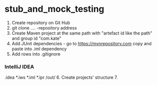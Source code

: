 # stub_and_mock_testing
1.	Create repository on Git Hub
2.	git clone .... -repository address
3.  Create Maven project at the same path with "artefact id like the path" and group id "com.kate"
4.  Add JUnit dependencies - go to https://mvnrepository.com copy and paste into .iml dependency
5.  Add rows into .gitignore
### IntelliJ IDEA ###
.idea
*.iws
*.iml
*.ipr
/out/
6.  Create projects' structure
7.